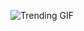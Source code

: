
<!-- GIF_SECTION -->
![Trending GIF](https://media4.giphy.com/media/v1.Y2lkPThiYjIxNzcycDBsb2ZmMnVmbmtrdXViMXB0bHR2dmZrZ2p0YXF1eW1xZnc3OXE2NSZlcD12MV9naWZzX3NlYXJjaCZjdD1n/okFG5aJWqRGMYXoKTD/giphy.gif)
<!-- END_GIF_SECTION -->
